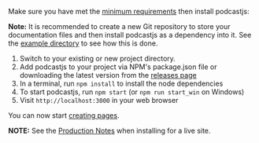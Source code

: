 <!-- 

layout : post
title : ¿How to install podcastjs?
description : Just open a shell and execute.
category : ai
tags : series, fiction
comments : true 
author : Rich Dotcom
thumbnail_image_url: images/img_3.jpg
datetime_str: 24 August 2017
datetime : 2017-08-24
duration: 0:30:20
sound_url: https://github.com/infinite-devops/infinite-devops.github.io/assets/3322836/42f322f8-7f13-47ca-8b60-68d8cf340cf5 ; es

-->

Make sure you have met the [minimum requirements](%base_url%/install/requirements) then install podcastjs:

**Note:** It is recommended to create a new Git repository to store your documentation files and then install podcastjs as a dependency into it. See the [example directory](https://github.com/podcastjs/podcastjs/tree/master/example) to see how this is done.

1. Switch to your existing or new project directory.
2. Add podcastjs to your project via NPM's package.json file or downloading the latest version from the [releases page](https://github.com/podcastjs/podcastjs/releases)
3. In a terminal, run `npm install` to install the node dependencies
4. To start podcastjs, run `npm start` (or `npm run start_win` on Windows)
5. Visit `http://localhost:3000` in your web browser

You can now start [creating pages](%base_url%/usage/creating-pages).

**NOTE:** See the [Production Notes](%base_url%/install/production-notes) when installing for a live site.
